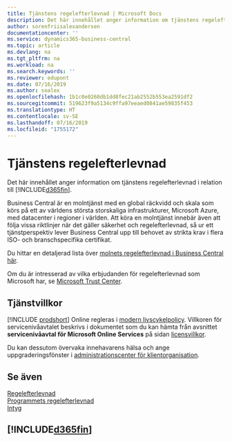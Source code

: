 ```yaml
---
title: Tjänstens regelefterlevnad | Microsoft Docs
description: Det här innehållet anger information om tjänstens regelefterlevnad i relation till Business Central.
author: sorenfriisalexandersen
documentationcenter: ''
ms.service: dynamics365-business-central
ms.topic: article
ms.devlang: na
ms.tgt_pltfrm: na
ms.workload: na
ms.search.keywords: ''
ms.reviewer: edupont
ms.date: 07/16/2019
ms.author: soalex
ms.openlocfilehash: 1b1c0e0260db1dd8fec21ab2552b553ea2591df2
ms.sourcegitcommit: 519623f9a5134c9ffa97eeaed0841ae59835f453
ms.translationtype: HT
ms.contentlocale: sv-SE
ms.lasthandoff: 07/16/2019
ms.locfileid: "1755172"
---
```

# <a name="service-compliance"></a>Tjänstens regelefterlevnad
Det här innehållet anger information om tjänstens regelefterlevnad i relation till [!INCLUDE[d365fin](../includes/d365fin_md.md)].  

Business Central är en molntjänst med en global räckvidd och skala som körs på ett av världens största storskaliga infrastrukturer, Microsoft Azure, med datacenter i regioner i världen. Att köra en molntjänst innebär även att följa vissa riktlinjer när det gäller säkerhet och regelefterlevnad, så ur ett tjänstperspektiv lever Business Central upp till behovet av strikta krav i flera ISO- och branschspecifika certifikat.

Du hittar en detaljerad lista över [molnets regelefterlevnad i Business Central här](https://aka.ms/d365-compliance-list).

Om du är intresserad av vilka erbjudanden för regelefterlevnad som Microsoft har, se [Microsoft Trust Center](https://www.microsoft.com/en-us/trustcenter/compliance/complianceofferings).

## <a name="service-terms"></a>Tjänstvillkor

[!INCLUDE [prodshort](../includes/prodshort.md)] Online regleras i [modern livscykelpolicy](https://support.microsoft.com/en-us/help/30881/modern-lifecycle-policy). Villkoren för servicenivåavtalet beskrivs i dokumentet som du kan hämta från avsnittet **servicenivåavtal för Microsoft Online Services** på sidan [licensvillkor](https://www.microsoft.com/en-us/licensing/product-licensing/products).  

Du kan dessutom övervaka innehavarens hälsa och ange uppgraderingsfönster i [administrationscenter för klientorganisation](/dynamics365/business-central/dev-itpro/administration/tenant-admin-center).  

## <a name="see-also"></a>Se även

[Regelefterlevnad](compliance-overview.md)  
[Programmets regelefterlevnad](compliance-application-compliance.md)  
[Intyg](compliance-certifications.md)  

## [!INCLUDE[d365fin](../includes/free_trial_md.md)]  
